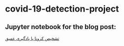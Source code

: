 # covid-19-detection-project

## Jupyter notebook for the blog post:

[تشخیص کرونا با یادگیری عمیق](https://howsam.org/covid19-detection/)
